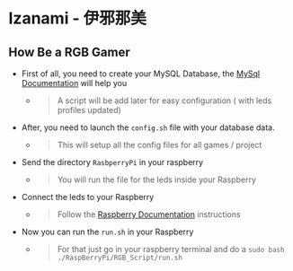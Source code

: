 # Izanami - 伊邪那美

## How Be a RGB Gamer

- First of all, you need to create your MySQL Database, the [MySql Documentation](https://github.com/x33lyS/Izanami/tree/main/Documentation/Database) will help you
    - > A script will be add later for easy configuration ( with leds profiles updated)
- After, you need to launch the ``config.sh`` file with your database data.
    - > This will setup all the config files for all games / project
- Send the directory ``RasbperryPi`` in your raspberry
    - > You will run the file for the leds inside your Raspberry
- Connect the leds to your Raspberry
    - > Follow the [Raspberry Documentation](https://github.com/x33lyS/Izanami/tree/main/Documentation/Raspberry) instructions
- Now you can run the ``run.sh`` in your Raspberry
    - > For that just go in your raspberry terminal and do a ``sudo bash ./RaspBerryPi/RGB_Script/run.sh``
